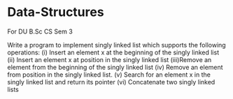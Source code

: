 # Data-Structures
For DU B.Sc CS Sem 3

Write a program to implement singly linked list which supports the following operations:
(i) Insert an element x at the beginning of the singly linked list
(ii) Insert an element x at position in the singly linked list
(iii)Remove an element from the beginning of the singly linked list
(iv) Remove an element from position in the singly linked list.
(v) Search for an element x in the singly linked list and return its pointer
(vi) Concatenate two singly linked lists 
